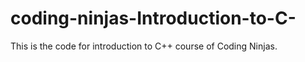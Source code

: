 # coding-ninjas-Introduction-to-C-
This is the code for introduction to C++ course of Coding Ninjas.
